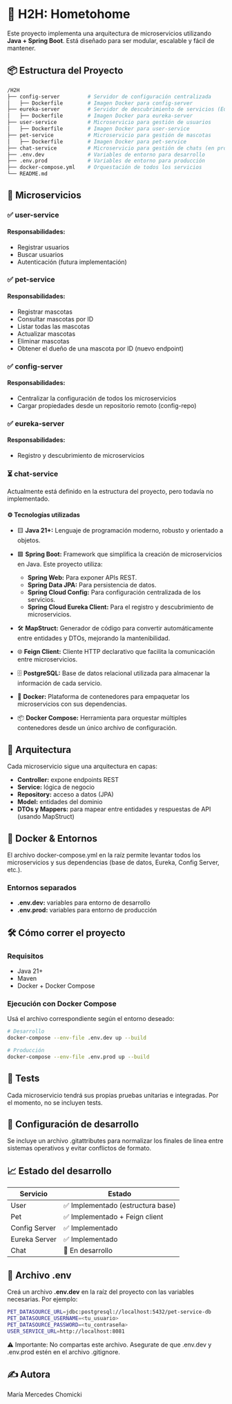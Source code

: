 # 🧩 H2H: Hometohome

Este proyecto implementa una arquitectura de microservicios utilizando **Java + Spring Boot**. Está diseñado para ser modular, escalable y fácil de mantener.

## 📦 Estructura del Proyecto

```bash
/H2H
├── config-server         # Servidor de configuración centralizada
│   ├── Dockerfile        # Imagen Docker para config-server
├── eureka-server         # Servidor de descubrimiento de servicios (Eureka)
│   ├── Dockerfile        # Imagen Docker para eureka-server
├── user-service          # Microservicio para gestión de usuarios
│   ├── Dockerfile        # Imagen Docker para user-service
├── pet-service           # Microservicio para gestión de mascotas
│   ├── Dockerfile        # Imagen Docker para pet-service
├── chat-service          # Microservicio para gestión de chats (en progreso)
├── .env.dev              # Variables de entorno para desarrollo
├── .env.prod             # Variables de entorno para producción
├── docker-compose.yml    # Orquestación de todos los servicios
└── README.md
```
## 🚀 Microservicios 
### ✅ user-service
#### Responsabilidades:
- Registrar usuarios 
- Buscar usuarios 
- Autenticación (futura implementación)

### ✅ pet-service 
#### Responsabilidades:
- Registrar mascotas
- Consultar mascotas por ID
- Listar todas las mascotas
- Actualizar mascotas
- Eliminar mascotas
- Obtener el dueño de una mascota por ID (nuevo endpoint)

### ✅ config-server
#### Responsabilidades:
- Centralizar la configuración de todos los microservicios
- Cargar propiedades desde un repositorio remoto (config-repo)

### ✅ eureka-server
#### Responsabilidades:
- Registro y descubrimiento de microservicios

### ⏳ chat-service
Actualmente está definido en la estructura del proyecto, pero todavía no implementado.

#### ⚙️ Tecnologías utilizadas
-  🟨 **Java 21+:** Lenguaje de programación moderno, robusto y orientado a objetos.


-  🟩 **Spring Boot:** Framework que simplifica la creación de microservicios en Java. Este proyecto utiliza:
   - **Spring Web:** Para exponer APIs REST.
   - **Spring Data JPA:** Para persistencia de datos. 
   - **Spring Cloud Config:** Para configuración centralizada de los servicios. 
   - **Spring Cloud Eureka Client:** Para el registro y descubrimiento de microservicios.


- 🛠️ **MapStruct:** Generador de código para convertir automáticamente entre entidades y DTOs, mejorando la mantenibilidad.


- 🌐 **Feign Client:** Cliente HTTP declarativo que facilita la comunicación entre microservicios.


- 🗄️ **PostgreSQL:** Base de datos relacional utilizada para almacenar la información de cada servicio.

 
- 🐳 **Docker:** Plataforma de contenedores para empaquetar los microservicios con sus dependencias.


- 📦 **Docker Compose:** Herramienta para orquestar múltiples contenedores desde un único archivo de configuración.

## 🧱 Arquitectura
Cada microservicio sigue una arquitectura en capas:
- **Controller:** expone endpoints REST
- **Service:** lógica de negocio
- **Repository:** acceso a datos (JPA)
- **Model:** entidades del dominio
- **DTOs y Mappers:** para mapear entre entidades y respuestas de API (usando MapStruct)

## 🐳 Docker & Entornos
El archivo docker-compose.yml en la raíz permite levantar todos los microservicios y sus dependencias (base de datos, Eureka, Config Server, etc.).
### Entornos separados
- **.env.dev:** variables para entorno de desarrollo
- **.env.prod:** variables para entorno de producción

## 🛠️ Cómo correr el proyecto
### Requisitos
- Java 21+
- Maven 
- Docker + Docker Compose

### Ejecución con Docker Compose
Usá el archivo correspondiente según el entorno deseado:
```bash
# Desarrollo
docker-compose --env-file .env.dev up --build

# Producción
docker-compose --env-file .env.prod up --build
```

## 🧪 Tests
Cada microservicio tendrá sus propias pruebas unitarias e integradas. Por el momento, no se incluyen tests.

## 🔧 Configuración de desarrollo
Se incluye un archivo .gitattributes para normalizar los finales de línea entre sistemas operativos y evitar conflictos de formato.

## 📈 Estado del desarrollo
| Servicio       | Estado                           |
|----------------|----------------------------------|
| User           | ✅ Implementado (estructura base) |
| Pet            | ✅ Implementado + Feign client    |
| Config Server  | ✅ Implementado                   |
| Eureka Server  | ✅ Implementado                   |
| Chat           | 🚧 En desarrollo                 |

## 📄 Archivo .env
Creá un archivo **.env.dev** en la raíz del proyecto con las variables necesarias. Por ejemplo:

```bash
PET_DATASOURCE_URL=jdbc:postgresql://localhost:5432/pet-service-db
PET_DATASOURCE_USERNAME=<tu_usuario>
PET_DATASOURCE_PASSWORD=<tu_contraseña>
USER_SERVICE_URL=http://localhost:8081
```
⚠️ Importante: No compartas este archivo. Asegurate de que .env.dev y .env.prod estén en el archivo .gitignore.

## ✍️ Autora
María Mercedes Chomicki